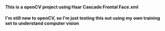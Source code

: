 #### This is a openCV project using Haar Cascade Frontal Face.xml
#### I'm still new to openCV, so I'm just testing this out using my own training set to understand computer vision
